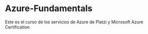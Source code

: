 # Azure-Fundamentals
Este es el curso de los servicios de Azure de Platzi y Microsoft Azure Certification
